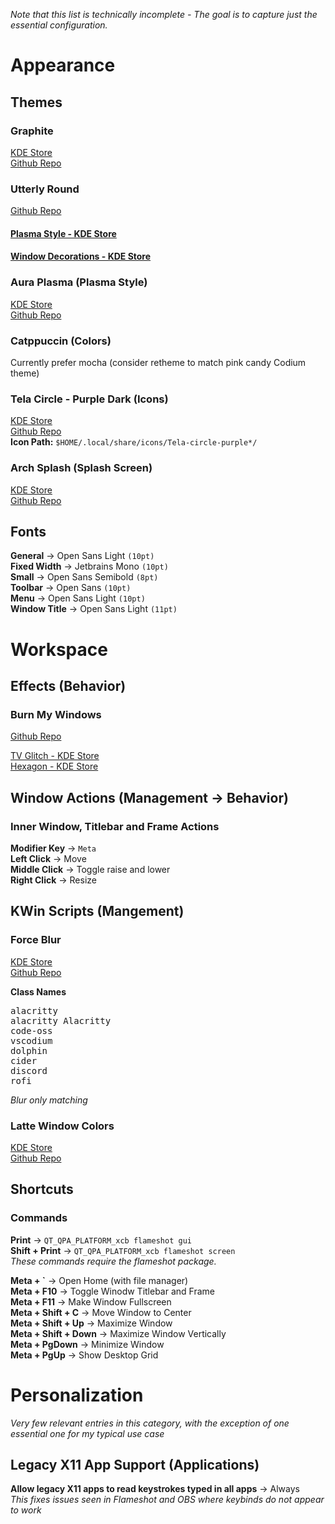 *Note that this list is technically incomplete - The goal is to capture just the essential configuration.*  
  
# Appearance
## Themes
### Graphite 
[KDE Store](https://store.kde.org/p/1667594)  
[Github Repo](https://github.com/vinceliuice/Graphite-kde-theme)  
  
### Utterly Round
[Github Repo](https://github.com/HimDek/Utterly-Round-Plasma-Style)  
  
#### [Plasma Style - KDE Store](https://store.kde.org/p/1901768)  
#### [Window Decorations - KDE Store](https://store.kde.org/p/1903823)  
  
### Aura Plasma (Plasma Style)
[KDE Store](https://store.kde.org/p/1898639)  
[Github Repo](https://github.com/L4ki/Aura-Plasma-Themes)  
  
### Catppuccin (Colors)
Currently prefer mocha (consider retheme to match pink candy Codium theme)  
  
### Tela Circle - Purple Dark (Icons)
[KDE Store](https://store.kde.org/p/1359276)  
[Github Repo](https://github.com/vinceliuice/Tela-circle-icon-theme)  
**Icon Path:** `$HOME/.local/share/icons/Tela-circle-purple*/`  
  
### Arch Splash (Splash Screen)
[KDE Store](https://store.kde.org/p/1787957)  
[Github Repo](https://github.com/P3tray/1604-Arch-Splash)  
  
## Fonts
**General** -> Open Sans Light `(10pt)`  
**Fixed Width** -> Jetbrains Mono `(10pt)`  
**Small** -> Open Sans Semibold `(8pt)`  
**Toolbar** -> Open Sans `(10pt)`  
**Menu** -> Open Sans Light `(10pt)`  
**Window Title** -> Open Sans Light `(11pt)`  
  
# Workspace
## Effects (Behavior)
### Burn My Windows
[Github Repo](https://github.com/Schneegans/Burn-My-Windows)
  
[TV Glitch - KDE Store](https://store.kde.org/p/1982142)  
[Hexagon - KDE Store](https://store.kde.org/p/1884309)  
  
## Window Actions (Management -> Behavior)
### Inner Window, Titlebar and Frame Actions
**Modifier Key** -> `Meta`  
**Left Click** -> Move  
**Middle Click** -> Toggle raise and lower  
**Right Click** -> Resize  
  
## KWin Scripts (Mangement)
### Force Blur
[KDE Store](https://store.kde.org/p/1294604)  
[Github Repo](https://github.com/esjeon/kwin-forceblur)  
  
**Class Names**  
<pre>
alacritty
alacritty Alacritty
code-oss
vscodium
dolphin
cider
discord
rofi  
</pre>
_Blur only matching_
  
### Latte Window Colors
[KDE Store](https://store.kde.org/p/1290287)  
[Github Repo](https://github.com/psifidotos/kwinscript-window-colors)  
  
## Shortcuts
### Commands
**Print** -> `QT_QPA_PLATFORM_xcb flameshot gui`  
**Shift + Print** -> `QT_QPA_PLATFORM_xcb flameshot screen`  
_These commands require the flameshot package._  
  
**Meta + \`** -> Open Home (with file manager)  
**Meta + F10** -> Toggle Winodw Titlebar and Frame  
**Meta + F11** -> Make Window Fullscreen  
**Meta + Shift + C** -> Move Window to Center  
**Meta + Shift + Up** -> Maximize Window  
**Meta + Shift + Down** -> Maximize Window Vertically  
**Meta + PgDown** -> Minimize Window  
**Meta + PgUp** -> Show Desktop Grid  

# Personalization
_Very few relevant entries in this category, with the exception of one essential one for my typical use case_  
## Legacy X11 App Support (Applications)
**Allow legacy X11 apps to read keystrokes typed in all apps** -> Always  
_This fixes issues seen in Flameshot and OBS where keybinds do not appear to work_  

